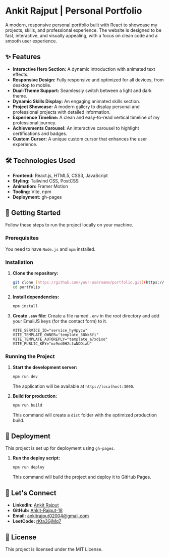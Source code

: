 # Ankit Rajput | Personal Portfolio

A modern, responsive personal portfolio built with React to showcase my projects, skills, and professional experience. The website is designed to be fast, interactive, and visually appealing, with a focus on clean code and a smooth user experience.

## ✨ Features

- **Interactive Hero Section:** A dynamic introduction with animated text effects.
- **Responsive Design:** Fully responsive and optimized for all devices, from desktop to mobile.
- **Dual-Theme Support:** Seamlessly switch between a light and dark theme.
- **Dynamic Skills Display:** An engaging animated skills section.
- **Project Showcase:** A modern gallery to display personal and professional projects with detailed information.
- **Experience Timeline:** A clean and easy-to-read vertical timeline of my professional journey.
- **Achievements Carousel:** An interactive carousel to highlight certifications and badges.
- **Custom Cursor:** A unique custom cursor that enhances the user experience.

## 🛠️ Technologies Used

- **Frontend:** React.js, HTML5, CSS3, JavaScript
- **Styling:** Tailwind CSS, PostCSS
- **Animation:** Framer Motion
- **Tooling:** Vite, npm
- **Deployment:** gh-pages

## 🚀 Getting Started

Follow these steps to run the project locally on your machine.

### Prerequisites

You need to have `Node.js` and `npm` installed.

### Installation

1.  **Clone the repository:**
    ```bash
    git clone [https://github.com/your-username/portfolio.git](https://github.com/your-username/portfolio.git)
    cd portfolio
    ```

2.  **Install dependencies:**
    ```bash
    npm install
    ```

3.  **Create `.env` file:**
    Create a file named `.env` in the root directory and add your EmailJS keys (for the contact form) to it.
    ```env
    VITE_SERVICE_ID="service_hy4pycw"
    VITE_TEMPLATE_OWNER="template_38kk5fi"
    VITE_TEMPLATE_AUTOREPLY="template_a7xd1xo"
    VITE_PUBLIC_KEY="mz9nd0H2ctwNDDiaU"
    ```

### Running the Project

1.  **Start the development server:**
    ```bash
    npm run dev
    ```
    The application will be available at `http://localhost:3000`.

2.  **Build for production:**
    ```bash
    npm run build
    ```
    This command will create a `dist` folder with the optimized production build.

## 📄 Deployment

This project is set up for deployment using `gh-pages`.

1.  **Run the deploy script:**
    ```bash
    npm run deploy
    ```
    This command will build the project and deploy it to GitHub Pages.

## 🤝 Let's Connect

- **LinkedIn:** [Ankit Rajput](https://www.linkedin.com/in/ankit-rajput-706b47262/)
- **GitHub:** [Ankit-Rajput-18](https://github.com/Ankit-Rajput-18)
- **Email:** ankitrajput02004@gmail.com
- **LeetCode:** [rKta3GjMq7](https://leetcode.com/u/rKta3GjMq7/)

## 📜 License

This project is licensed under the MIT License.